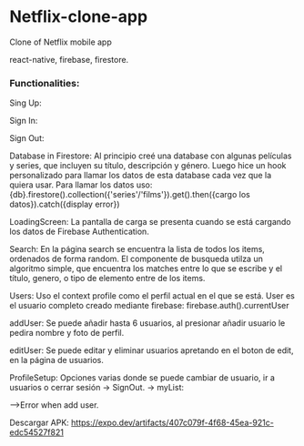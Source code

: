 # Netflix-clone-app

Clone of Netflix mobile app

react-native, firebase, firestore.

### Functionalities:

Sing Up:

Sign In:

Sign Out:

Database in Firestore:
  Al principio creé una database con algunas películas y series, que incluyen su título, descripción y género.
  Luego hice un hook personalizado para llamar los datos de esta database cada vez que la quiera usar.
  Para llamar los datos uso: {db}.firestore().collection({'series'/'films'}).get().then({cargo los datos}).catch({display error})

LoadingScreen:
  La pantalla de carga se presenta cuando se está cargando los datos de Firebase Authentication.

Search:
  En la página search se encuentra la lista de todos los items, ordenados de forma random.
  El componente de busqueda utilza un algoritmo simple, que encuentra los matches entre lo que se escribe y el título, genero, o tipo de elemento entre de los items.

Users:
  Uso el context profile como el perfil actual en el que se está.
  User es el usuario completo creado mediante firebase: firebase.auth().currentUser

addUser:
  Se puede añadir hasta 6 usuarios, al presionar añadir usuario le pedira nombre y foto de perfil.

editUser:
  Se puede editar y eliminar usuarios apretando en el boton de edit, en la página de usuarios.

ProfileSetup:
  Opciones varias donde se puede cambiar de usuario, ir a usuarios o cerrar sesión -> SignOut.
  -> myList:

-->Error when add user.

Descargar APK:
  https://expo.dev/artifacts/407c079f-4f68-45ea-921c-edc54527f821
